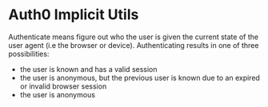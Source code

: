 # Auth0 Implicit Utils

Authenticate means figure out who the user is given 
the current state of the user agent (i.e the browser or device).
Authenticating results in one of three possibilities:

- the user is known and has a valid session
- the user is anonymous, but the previous user is known due to an expired or invalid browser session
- the user is anonymous
